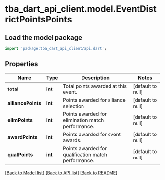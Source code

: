 # tba_dart_api_client.model.EventDistrictPointsPoints

## Load the model package
```dart
import 'package:tba_dart_api_client/api.dart';
```

## Properties
Name | Type | Description | Notes
------------ | ------------- | ------------- | -------------
**total** | **int** | Total points awarded at this event. | [default to null]
**alliancePoints** | **int** | Points awarded for alliance selection | [default to null]
**elimPoints** | **int** | Points awarded for elimination match performance. | [default to null]
**awardPoints** | **int** | Points awarded for event awards. | [default to null]
**qualPoints** | **int** | Points awarded for qualification match performance. | [default to null]

[[Back to Model list]](../README.md#documentation-for-models) [[Back to API list]](../README.md#documentation-for-api-endpoints) [[Back to README]](../README.md)


